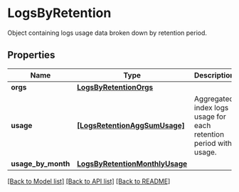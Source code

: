 # LogsByRetention

Object containing logs usage data broken down by retention period.

## Properties

| Name               | Type                                                              | Description                                                       | Notes      |
| ------------------ | ----------------------------------------------------------------- | ----------------------------------------------------------------- | ---------- |
| **orgs**           | [**LogsByRetentionOrgs**](LogsByRetentionOrgs.md)                 |                                                                   | [optional] |
| **usage**          | [**[LogsRetentionAggSumUsage]**](LogsRetentionAggSumUsage.md)     | Aggregated index logs usage for each retention period with usage. | [optional] |
| **usage_by_month** | [**LogsByRetentionMonthlyUsage**](LogsByRetentionMonthlyUsage.md) |                                                                   | [optional] |

[[Back to Model list]](README.md#documentation-for-models) [[Back to API list]](README.md#documentation-for-api-endpoints) [[Back to README]](README.md)
